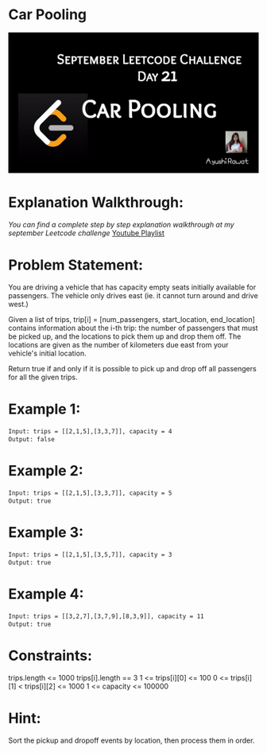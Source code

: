 Car Pooling
==========================

![alt text](https://github.com/ayushi7rawat/LeetCode/blob/master/September%20Leetcode%20Challenge/D21%20Car%20Pooling/cover.jpg)

Explanation Walkthrough:
==========================
*You can find a complete step by step explanation walkthrough at my september Leetcode challenge* [Youtube Playlist](https://www.youtube.com/playlist?list=PLjaO05BrsbIP4_rYhYjB95q-IpxoIXmlm)

Problem Statement:
==========================
You are driving a vehicle that has capacity empty seats initially available for passengers.  The vehicle only drives east (ie. it cannot turn around and drive west.)

Given a list of trips, trip[i] = [num_passengers, start_location, end_location] contains information about the i-th trip: the number of passengers that must be picked up, and the locations to pick them up and drop them off.  The locations are given as the number of kilometers due east from your vehicle's initial location.

Return true if and only if it is possible to pick up and drop off all passengers for all the given trips. 

Example 1:
==========================
```
Input: trips = [[2,1,5],[3,3,7]], capacity = 4
Output: false
```

Example 2:
==========================
```
Input: trips = [[2,1,5],[3,3,7]], capacity = 5
Output: true
```

Example 3:
==========================
```
Input: trips = [[2,1,5],[3,5,7]], capacity = 3
Output: true
```

Example 4:
==========================
```
Input: trips = [[3,2,7],[3,7,9],[8,3,9]], capacity = 11
Output: true
```

Constraints:
==========================
trips.length <= 1000
trips[i].length == 3
1 <= trips[i][0] <= 100
0 <= trips[i][1] < trips[i][2] <= 1000
1 <= capacity <= 100000

Hint:
==========================
Sort the pickup and dropoff events by location, then process them in order.